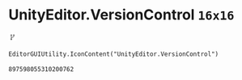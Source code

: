 # UnityEditor.VersionControl `16x16`
<img src="/img/UnityEditor.VersionControl.png" width=16 height=16>

``` CSharp
EditorGUIUtility.IconContent("UnityEditor.VersionControl")
```
```
897598055310200762
```
